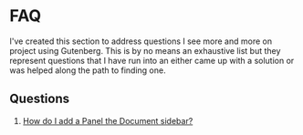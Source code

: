 # FAQ

I've created this section to address questions I see more and more on project using Gutenberg.
This is by no means an exhaustive list but they represent questions that I have run into an either came up with a solution or was helped along the path to finding one.

## Questions

1. [How do I add a Panel the Document sidebar?](./q1)
